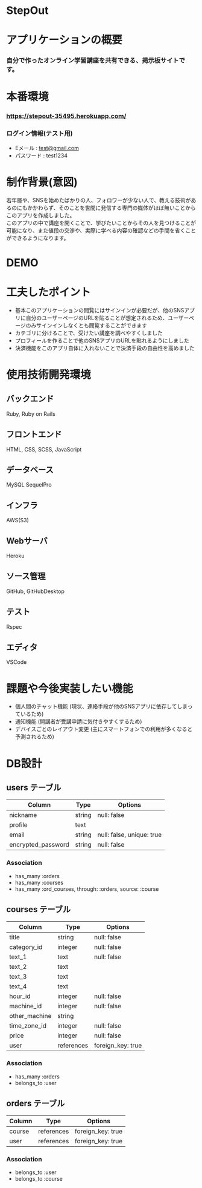 # StepOut

# アプリケーションの概要
### 自分で作ったオンライン学習講座を共有できる、掲示板サイトです。

# 本番環境
### https://stepout-35495.herokuapp.com/
### ログイン情報(テスト用)
- Eメール : test@gmail.com
- パスワード : test1234 

# 制作背景(意図)
 若年層や、SNSを始めたばかりの人、フォロワーが少ない人で、教える技術があるのにもかかわらず、そのことを世間に発信する専門の媒体がほぼ無いことからこのアプリを作成しました。  
 このアプリの中で講座を開くことで、学びたいことからその人を見つけることが可能になり、また値段の交渉や、実際に学べる内容の確認などの手間を省くことができるようになります。

# DEMO

# 工夫したポイント
- 基本このアプリケーションの閲覧にはサインインが必要だが、他のSNSアプリに自分のユーザーページのURLを貼ることが想定されるため、ユーザーページのみサインインしなくとも閲覧することができます
- カテゴリに分けることで、受けたい講座を調べやすくしました
- プロフィールを作ることで他のSNSアプリのURLを貼れるようにしました
- 決済機能をこのアプリ自体に入れないことで決済手段の自由性を高めました

# 使用技術開発環境
## バックエンド
Ruby, Ruby on Rails
## フロントエンド
HTML, CSS, SCSS, JavaScript
## データベース
MySQL SequelPro
## インフラ
AWS(S3)
## Webサーバ
Heroku
## ソース管理
GitHub, GitHubDesktop
## テスト
Rspec
## エディタ
VSCode

# 課題や今後実装したい機能
- 個人間のチャット機能 (現状、連絡手段が他のSNSアプリに依存してしまっているため)
- 通知機能 (開講者が受講申請に気付きやすくするため)
- デバイスごとのレイアウト変更 (主にスマートフォンでの利用が多くなると予測されるため)

# DB設計

## users テーブル

| Column             | Type    | Options                   |
| ------------------ | ------- | ------------------------- |
| nickname           | string  | null: false               |
| profile            | text    |                           |
| email              | string  | null: false, unique: true |
| encrypted_password | string  | null: false               |


### Association

- has_many :orders
- has_many :courses
- has_many :ord_courses, through: :orders, source: :course

## courses テーブル

| Column        | Type       | Options           |
| ------------- | ---------- | ----------------- |
| title         | string     | null: false       |
| category_id   | integer    | null: false       |
| text_1        | text       | null: false       |
| text_2        | text       |                   |
| text_3        | text       |                   |
| text_4        | text       |                   |
| hour_id       | integer    | null: false       |
| machine_id    | integer    | null: false       |
| other_machine | string     |                   |
| time_zone_id  | integer    | null: false       |
| price         | integer    | null: false       |
| user          | references | foreign_key: true |

### Association

- has_many :orders
- belongs_to :user

## orders テーブル

| Column     | Type       | Options           |
| ---------- | ---------- | ----------------- |
| course     | references | foreign_key: true |
| user       | references | foreign_key: true |

### Association

- belongs_to :user
- belongs_to :course


